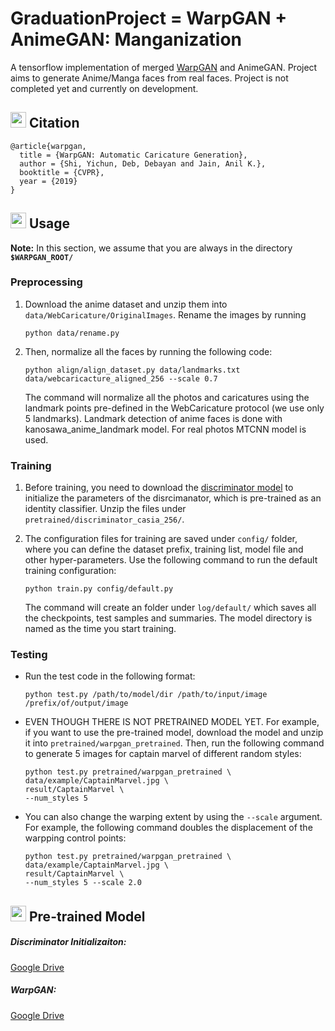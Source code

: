 # GraduationProject = WarpGAN + AnimeGAN: Manganization



A tensorflow implementation of merged [WarpGAN](https://arxiv.org/abs/1811.10100) and AnimeGAN. Project aims to generate Anime/Manga faces from real faces. Project is not completed yet and currently on development.



## <img src="https://image.flaticon.com/icons/svg/182/182321.svg" width="25"/> Citation

    @article{warpgan,
      title = {WarpGAN: Automatic Caricature Generation},
      author = {Shi, Yichun, Deb, Debayan and Jain, Anil K.},
      booktitle = {CVPR},
      year = {2019}
    }

## <img src="https://image.flaticon.com/icons/svg/1/1383.svg" width="25"/> Usage
**Note:** In this section, we assume that you are always in the directory **`$WARPGAN_ROOT/`**
### Preprocessing
1. Download the anime dataset and unzip them into ``data/WebCaricature/OriginalImages``. Rename the images by running
    ``` Shell
    python data/rename.py
    ```
2. Then, normalize all the faces by running the following code:
    ``` Shell
    python align/align_dataset.py data/landmarks.txt data/webcaricacture_aligned_256 --scale 0.7
    ```
    The command will normalize all the photos and caricatures using the landmark points pre-defined in the WebCaricature protocol (we use only 5 landmarks). Landmark detection of anime faces is done with kanosawa_anime_landmark model. For real photos MTCNN model is used.

### Training
1. Before training, you need to download the [discriminator model](https://drive.google.com/open?id=1hcxr7yCiS8om59deMrRXFBYNJSrKtqNT) to initialize the parameters of the disrcimanator, which is pre-trained as an identity classifier. Unzip the files under ```pretrained/discriminator_casia_256/```.

2. The configuration files for training are saved under ```config/``` folder, where you can define the dataset prefix, training list, model file and other hyper-parameters. Use the following command to run the default training configuration:
    ``` Shell
    python train.py config/default.py
    ```
    The command will create an folder under ```log/default/``` which saves all the checkpoints, test samples and summaries. The model directory is named as the time you start training.

### Testing
* Run the test code in the following format:
    ```Shell
    python test.py /path/to/model/dir /path/to/input/image /prefix/of/output/image
    ```
* EVEN THOUGH THERE IS NOT PRETRAINED MODEL YET. For example, if you want to use the pre-trained model, download the model and unzip it into ```pretrained/warpgan_pretrained```. Then, run the following command to generate 5 images for captain marvel of different random styles:
    ```Shell
    python test.py pretrained/warpgan_pretrained \
    data/example/CaptainMarvel.jpg \
    result/CaptainMarvel \
    --num_styles 5
    ```
* You can also change the warping extent by using the ```--scale``` argument. For example, the following command doubles the displacement of the warpping control points:
    ```Shell
    python test.py pretrained/warpgan_pretrained \
    data/example/CaptainMarvel.jpg \
    result/CaptainMarvel \
    --num_styles 5 --scale 2.0
    ```

## <img src="https://image.flaticon.com/icons/svg/48/48541.svg" width="25"/> Pre-trained Model
##### Discriminator Initializaiton: 
[Google Drive](https://drive.google.com/open?id=1hcxr7yCiS8om59deMrRXFBYNJSrKtqNT)

##### WarpGAN: 
[Google Drive](https://drive.google.com/open?id=1XwjMGcYIg2qwEKHsC7uSmZayHvnEFhyg)



